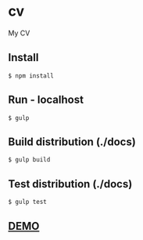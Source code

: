 # cv
My CV

## Install

    $ npm install
    
## Run - localhost

    $ gulp 

## Build distribution (./docs)

    $ gulp build

## Test distribution (./docs)

    $ gulp test

## [DEMO](https://fadziljusri.github.io/cv/)
